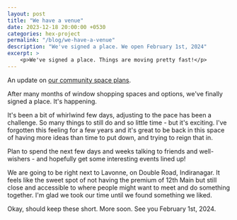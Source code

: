 ```yaml
---
layout: post
title: "We have a venue"
date: 2023-12-18 20:00:00 +0530
categories: hex-project
permalink: "/blog/we-have-a-venue"
description: "We've signed a place. We open February 1st, 2024"
excerpt: >
    <p>We've signed a place. Things are moving pretty fast!</p>
---
```


An update on [our community space plans](/blog/hex-project).

After many months of window shopping spaces and options, we've finally signed a place. It's happening.

It's been a bit of whirlwind few days, adjusting to the pace has been a challenge. So many things to still do and so little time - but it's exciting. I've forgotten this feeling for a few years and it's great to be back in this space of having more ideas than time to put down, and trying to reign that in.

Plan to spend the next few days and weeks talking to friends and well-wishers - and hopefully get some interesting events lined up!

We are going to be right next to Lavonne, on Double Road, Indiranagar. It feels like the sweet spot of not having the premium of 12th Main but still close and accessible to where people might want to meet and do something together. I'm glad we took our time until we found something we liked.

Okay, should keep these short. More soon. See you February 1st, 2024.